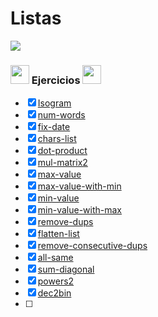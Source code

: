 # Listas 

<img src='https://web.archive.org/web/20090902092639/http://geocities.com/TheTropics/Coast/1332/chains.gif'/>

### <img width="30" src="https://web.archive.org/web/20091026100043im_/http://geocities.com/hellokitty_can/smile.gif"/> Ejercicios <img width="30" src="https://web.archive.org/web/20091026100043im_/http://geocities.com/hellokitty_can/smile.gif"/>

- [x] [Isogram](https://github.com/toninavhd/1-DAW_pt2/blob/main/PRO/ut4/tareas/listas/isogram/main.py) 
- [x] [num-words](https://github.com/toninavhd/1-DAW_pt2/blob/main/PRO/ut4/tareas/listas/num-words/main.py) 
- [x] [fix-date](https://github.com/toninavhd/1-DAW_pt2/blob/main/PRO/ut4/tareas/listas/fix-date/main.py)
- [x] [chars-list](https://github.com/toninavhd/1-DAW_pt2/blob/main/PRO/ut4/tareas/listas/chars-list/main.py)
- [x] [dot-product](https://github.com/toninavhd/1-DAW_pt2/blob/main/PRO/ut4/tareas/listas/dot-product/main.py)
- [x] [mul-matrix2](https://github.com/toninavhd/1-DAW_pt2/blob/main/PRO/ut4/tareas/listas/mul-matrix2/main.py)
- [x] [max-value](https://github.com/toninavhd/1-DAW_pt2/blob/main/PRO/ut4/tareas/listas/max-value/main.py)
- [x] [max-value-with-min](https://github.com/toninavhd/1-DAW_pt2/blob/main/PRO/ut4/tareas/listas/max-value-with-min/main.py)
- [x] [min-value](https://github.com/toninavhd/1-DAW_pt2/blob/main/PRO/ut4/tareas/listas/min-value/main.py)
- [x] [min-value-with-max](https://github.com/toninavhd/1-DAW_pt2/blob/main/PRO/ut4/tareas/listas/min-value-with-max/main.py)
- [x] [remove-dups](https://github.com/toninavhd/1-DAW_pt2/blob/main/PRO/ut4/tareas/listas/remove-dups/main.py)
- [x] [flatten-list](https://github.com/toninavhd/1-DAW_pt2/blob/main/PRO/ut4/tareas/listas/flatten-list/main.py)
- [x] [remove-consecutive-dups](https://github.com/toninavhd/1-DAW_pt2/blob/main/PRO/ut4/tareas/listas/remove-consecutive-dups/main.py)
- [x] [all-same](https://github.com/toninavhd/1-DAW_pt2/blob/main/PRO/ut4/tareas/listas/all-same/main.py)
- [x] [sum-diagonal](https://github.com/toninavhd/1-DAW_pt2/blob/main/PRO/ut4/tareas/listas/sum-diagonal/main.py)
- [x] [powers2](https://github.com/toninavhd/1-DAW_pt2/blob/main/PRO/ut4/tareas/listas/powers2/main.py)
- [x] [dec2bin](https://github.com/toninavhd/1-DAW_pt2/blob/main/PRO/ut4/tareas/listas/dec2bin/main.py)
- [ ]  